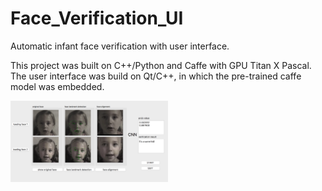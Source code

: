 # Face_Verification_UI

Automatic infant face verification with user interface. 

This project was built on C++/Python and Caffe with GPU Titan X Pascal. The user interface was build on Qt/C++, in which the pre-trained caffe model was embedded.  

<img src="https://github.com/ZHHJemotion/Face_Verification_UI/blob/master/gui/User_Interface_result.png" width="50%" height="50%" alt="user interface demo" align=center />

